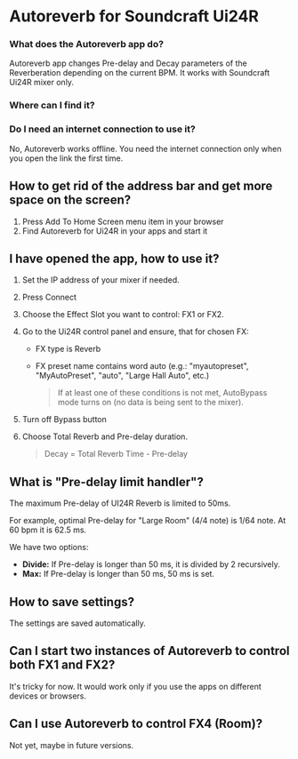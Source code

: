 # Autoreverb for Soundcraft Ui24R

### What does the Autoreverb app do?

Autoreverb app changes Pre-delay and Decay parameters of the Reverberation depending on the current BPM.
It works with Soundcraft Ui24R mixer only.

### Where can I find it?

### Do I need an internet connection to use it?

No, Autoreverb works offline. You need the internet connection only when you open the link the first time.

## How to get rid of the address bar and get more space on the screen?

1. Press Add To Home Screen menu item in your browser
2. Find Autoreverb for Ui24R in your apps and start it

## I have opened the app, how to use it?

1. Set the IP address of your mixer if needed.
2. Press Connect
3. Choose the Effect Slot you want to control: FX1 or FX2.
4. Go to the Ui24R control panel and ensure, that for chosen FX:
    * FX type is Reverb
    * FX preset name contains word auto (e.g.: "myautopreset", "MyAutoPreset", "auto", "Large Hall Auto", etc.)

        > If at least one of these conditions is not met, AutoBypass mode turns on (no data is being sent to the mixer).

5. Turn off Bypass button
6. Choose Total Reverb and Pre-delay duration.
    > Decay = Total Reverb Time - Pre-delay

## What is "Pre-delay limit handler"?

The maximum Pre-delay of UI24R Reverb is limited to 50ms.

For example, optimal Pre-delay for "Large Room" (4/4 note) is 1/64 note. At 60 bpm it is 62.5 ms.

We have two options:

* **Divide:**  If Pre-delay is longer than 50 ms, it is divided by 2 recursively.
* **Max:** If Pre-delay is longer than 50 ms, 50 ms is set.

## How to save settings?

The settings are saved automatically.

## Can I start two instances of Autoreverb to control both FX1 and FX2?

It's tricky for now. It would work only if you use the apps on different devices or browsers.

## Can I use Autoreverb to control FX4 (Room)?

Not yet, maybe in future versions.
